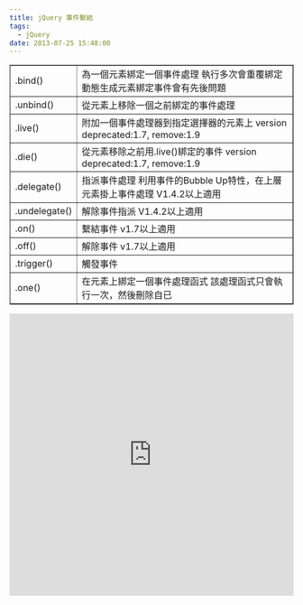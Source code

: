 ```yaml
---
title: jQuery 事件繫結
tags:
  - jQuery
date: 2013-07-25 15:48:00
---
```


<div><table border="1"><tbody><tr>            <td>.bind()</td>            <td>為一個元素綁定一個事件處理
執行多次會重覆綁定
動態生成元素綁定事件會有先後問題</td>        </tr><tr>            <td>.unbind()</td>            <td>從元素上移除一個之前綁定的事件處理</td>        </tr><tr>            <td>.live()</td>            <td>附加一個事件處理器到指定選擇器的元素上
version deprecated:1.7, remove:1.9</td>        </tr><tr>            <td>.die()</td>            <td>從元素移除之前用.live()綁定的事件
version deprecated:1.7, remove:1.9</td>        </tr><tr>            <td>.delegate()</td>            <td>指派事件處理
利用事件的Bubble Up特性，在上層元素掛上事件處理
V1.4.2以上適用</td>        </tr><tr>            <td>.undelegate()</td>            <td>解除事件指派
V1.4.2以上適用</td>        </tr><tr>            <td>.on()</td>            <td>繫結事件
v1.7以上適用</td>        </tr><tr>            <td>.off()</td>            <td>解除事件
v1.7以上適用</td>        </tr><tr>            <td>.trigger()</td>            <td>觸發事件</td>        </tr><tr>            <td>.one()</td>            <td>在元素上綁定一個事件處理函式
該處理函式只會執行一次，然後刪除自已</td>        </tr></tbody></table></div>
<div><iframe allowfullscreen="allowfullscreen" frameborder="0" height="500" src="http://jsfiddle.net/KMQun/embedded/js,html,result/presentation" width="100%"></iframe></div>